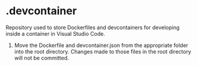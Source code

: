 # .devcontainer
Repository used to store Dockerfiles and devcontainers for developing inside a container in Visual Studio Code.

1. Move the Dockerfile and devcontainer.json from the appropriate folder into the root directory.  Changes made to those files in the root directory will not be committed.
